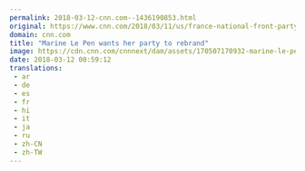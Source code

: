 ```yaml
---
permalink: 2018-03-12-cnn.com--1436190853.html
original: https://www.cnn.com/2018/03/11/us/france-national-front-party-name-change/index.html
domain: cnn.com
title: "Marine Le Pen wants her party to rebrand"
image: https://cdn.cnn.com/cnnnext/dam/assets/170507170932-marine-le-pen-voting-super-tease.jpg
date: 2018-03-12 00:59:12
translations: 
 - ar
 - de
 - es
 - fr
 - hi
 - it
 - ja
 - ru
 - zh-CN
 - zh-TW
---
```


